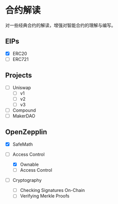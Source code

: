 # 合约解读

对一些经典合约的解读，增强对智能合约的理解与编写。

## EIPs

- [x] ERC20
- [ ] ERC721

## Projects

- [ ] Uniswap
  - [ ] v1
  - [ ] v2
  - [ ] v3

- [ ] Compound
- [ ] MakerDAO

## OpenZepplin

- [x] SafeMath

- [ ] Access Control
  - [x] Ownable
  - [ ] Access Control
- [ ] Cryptography
  - [ ] Checking Signatures On-Chain
  - [ ] Verifying Merkle Proofs